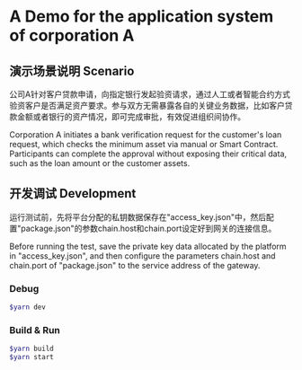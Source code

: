 # A Demo for the application system of corporation A

## 演示场景说明 Scenario

公司A针对客户贷款申请，向指定银行发起验资请求，通过人工或者智能合约方式验资客户是否满足资产要求。参与双方无需暴露各自的关键业务数据，比如客户贷款金额或者银行的资产情况，即可完成审批，有效促进组织间协作。

Corporation A initiates a bank verification request for the customer\'s loan request, which checks the minimum asset via manual or Smart Contract. Participants can complete the approval without exposing their critical data, such as the loan amount or the customer assets.

## 开发调试 Development

运行测试前，先将平台分配的私钥数据保存在"access_key.json"中，然后配置"package.json"的参数chain.host和chain.port设定好到网关的连接信息。

Before running the test, save the private key data allocated by the platform in "access_key.json", and then configure the parameters chain.host and chain.port of "package.json" to the service address of the gateway.

### Debug

```bash
$yarn dev
```



### Build & Run

```bash
$yarn build
$yarn start
```